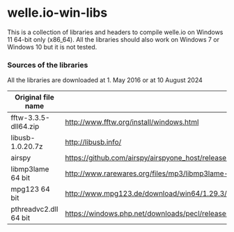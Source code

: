 # welle.io-win-libs

This is a collection of libraries and headers to compile welle.io on Windows 11 64-bit only (x86_64).
All the libraries should also work on Windows 7 or Windows 10 but it is not tested.

### Sources of the libraries
All the libraries are downloaded at 1. May 2016 or at 10 August 2024

Original file name | URL
--- | --- 
fftw-3.3.5-dll64.zip| http://www.fftw.org/install/windows.html 
libusb-1.0.20.7z | http://libusb.info/
airspy | https://github.com/airspy/airspyone_host/releases/download/v1.0.10/airspy_host_tools_win32_x86_x64_v1_0_10.zip
libmp3lame 64 bit | http://www.rarewares.org/files/mp3/libmp3lame-3.100x64.zip
mpg123 64 bit | http://www.mpg123.de/download/win64/1.29.3/mpg123-1.29.3-x86-64.zip
pthreadvc2.dll 64 bit | https://windows.php.net/downloads/pecl/releases/pthreads/3.1.6/php_pthreads-3.1.6-7.0-ts-vc14-x64.zip